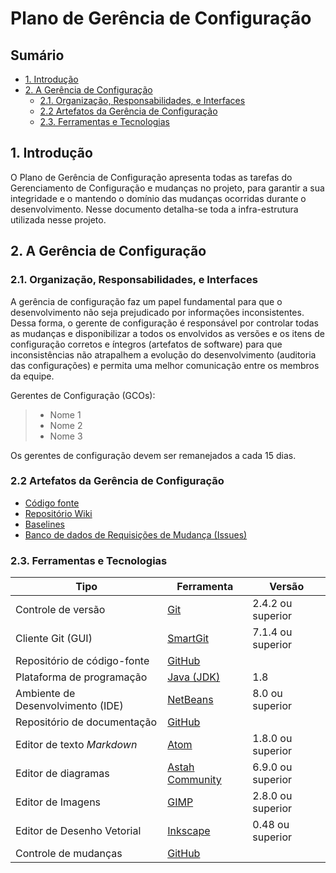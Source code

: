 Plano de Gerência de Configuração
=================================

Sumário
-------

<!-- TOC depthFrom:2 depthTo:4 withLinks:1 updateOnSave:1 orderedList:0 -->

- [1. Introdução](#1-introduo)
- [2. A Gerência de Configuração](#2-a-gerncia-de-configurao)
	- [2.1. Organização, Responsabilidades, e Interfaces](#21-organizao-responsabilidades-e-interfaces)
	- [2.2 Artefatos da Gerência de Configuração](#22-artefatos-da-gerncia-de-configurao)
	- [2.3. Ferramentas e Tecnologias](#23-ferramentas-e-tecnologias)

<!-- /TOC -->

## 1. Introdução
O Plano de Gerência de Configuração apresenta todas as tarefas do
Gerenciamento de Configuração e mudanças no projeto, para garantir a sua
integridade e o mantendo o domínio das mudanças ocorridas durante o
desenvolvimento. Nesse documento detalha-se toda a infra-estrutura
utilizada nesse projeto.

## 2. A Gerência de Configuração
### 2.1. Organização, Responsabilidades, e Interfaces
A gerência de configuração faz um papel fundamental para que o
desenvolvimento não seja prejudicado por informações inconsistentes.
Dessa forma, o gerente de configuração é responsável por controlar todas
as mudanças e disponibilizar a todos os envolvidos as versões e os itens
de configuração corretos e íntegros (artefatos de software) para que
inconsistências não atrapalhem a evolução do desenvolvimento (auditoria
das configurações) e permita uma melhor comunicação entre os membros da
equipe.

Gerentes de Configuração (GCOs):

> * Nome 1
> * Nome 2
> * Nome 3

Os gerentes de configuração devem ser remanejados a cada 15 dias.

### 2.2 Artefatos da Gerência de Configuração

* [Código fonte](../)
* [Repositório Wiki](./)
* [Baselines](../releases)
* [Banco de dados de Requisições de Mudança (Issues)](../issues)

### 2.3. Ferramentas e Tecnologias

| Tipo | Ferramenta | Versão |
|------|------------|--------|
| Controle de versão | [Git](http://git-scm.com) | 2.4.2 ou superior |
| Cliente Git (GUI) | [SmartGit]() | 7.1.4 ou superior |
| Repositório de código-fonte | [GitHub](../) |   |
| Plataforma de programação | [Java (JDK)]() | 1.8 |
| Ambiente de Desenvolvimento (IDE) | [NetBeans](http://netbeans.org) | 8.0 ou superior |
| Repositório de documentação | [GitHub](./) |   |
| Editor de texto *Markdown* | [Atom](http://atom.io) | 1.8.0 ou superior |
| Editor de diagramas | [Astah Community]() | 6.9.0 ou superior |
| Editor de Imagens |[GIMP](http://www.gimp.org/) | 2.8.0 ou superior |
| Editor de Desenho Vetorial |[Inkscape](https://inkscape.org) | 0.48 ou superior|
| Controle de mudanças | [GitHub](../issues) |   |
